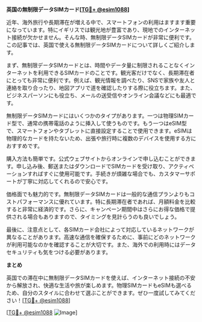 **英国の無制限データSIMカード[[TG💪+ @esim1088](https://t.me/s/esim1088)]**

近年、海外旅行や長期滞在が増える中で、スマートフォンの利用はますます重要になっています。特にイギリスでは観光地が豊富であり、現地でのインターネット接続が欠かせません。そんな時、無制限データSIMカードが非常に便利です。この記事では、英国で使える無制限データSIMカードについて詳しくご紹介します。

まず、無制限データSIMカードとは、時間やデータ量に制限されることなくインターネットを利用できるSIMカードのことです。観光客だけでなく、長期滞在者にとっても非常に便利です。例えば、観光情報を調べたり、SNSで家族や友人と連絡を取り合ったり、地図アプリで道を確認したりする際に役立ちます。また、ビジネスパーソンにも役立ち、メールの送受信やオンライン会議などにも最適です。

無制限データSIMカードにはいくつかのタイプがあります。一つは物理SIMカード型で、通常の携帯電話のように挿入して使うものです。もう一つはeSIM型で、スマートフォンやタブレットに直接設定することで使用できます。eSIMは物理的なカードを持たないため、出張や旅行時に複数のデバイスを使用する方におすすめです。

購入方法も簡単です。公式ウェブサイトからオンラインで申し込むことができます。申し込み後、郵送またはダウンロードでSIMカードを受け取り、アクティベーションすればすぐに使用可能です。手続きが煩雑な場合でも、カスタマーサポートが丁寧に対応してくれるので安心です。

価格面でも魅力的です。無制限データSIMカードは一般的な通信プランよりもコストパフォーマンスに優れています。特に長期滞在者であれば、月額料金を比較すると非常に経済的です。さらに、キャンペーン期間中はさらにお得な価格で提供される場合もありますので、タイミングを見計らうのも良いでしょう。

最後に、注意点として、各SIMカード会社によって対応しているネットワークが異なることがあります。高速な通信を確保するために、事前にどのネットワークが利用可能なのかを確認することが大切です。また、海外での利用時にはデータセキュリティも気をつける必要があります。

**まとめ**

英国での滞在中に無制限データSIMカードを使えば、インターネット接続の不安から解放され、快適な生活や旅が楽しめます。物理SIMカードもeSIMも選べるため、自分のスタイルに合わせて選ぶことができます。ぜひ一度試してみてください！[[TG💪+ @esim1088](https://t.me/s/esim1088)]

[[TG💪+ @esim1088](https://t.me/s/esim1088) ![Image](https://i.postimg.cc/Y0z9fWf4/image.png)]